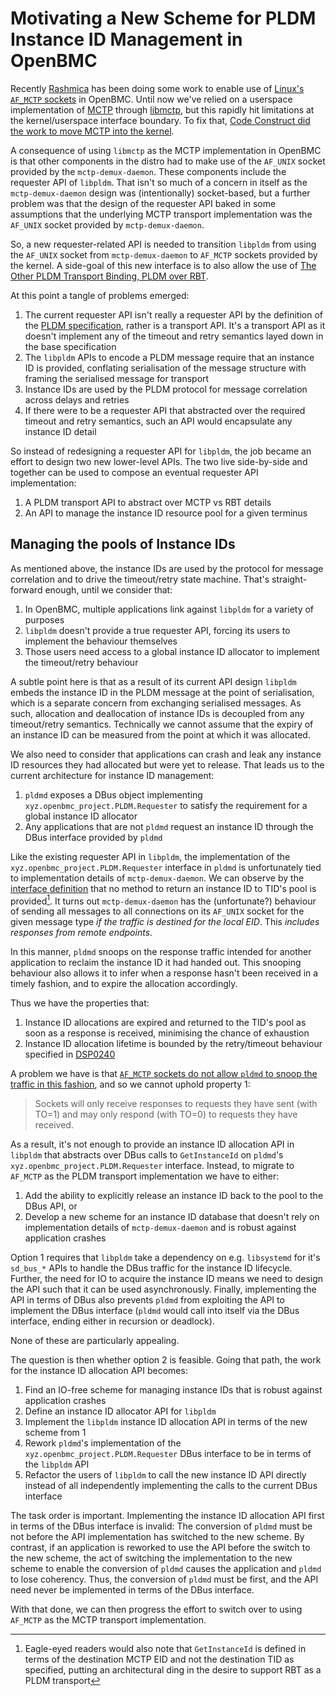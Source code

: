 # Motivating a New Scheme for PLDM Instance ID Management in OpenBMC

Recently [Rashmica][sthbrx-rashmica] has been doing some work to enable use of
[Linux's `AF_MCTP` sockets][linux-doc-af-mctp] in OpenBMC. Until now we've
relied on a userspace implementation of [MCTP][dmtf-dsp0236-mctp] through
[libmctp][libmctp], but this rapidly hit limitations at the kernel/userspace
interface boundary. To fix that, [Code Construct did the work to move MCTP into
the kernel][code-construct-mctp].

[sthbrx-rashmica]: https://sthbrx.github.io/author/rashmica-gupta.html
[linux-doc-af-mctp]: https://www.kernel.org/doc/html/latest/networking/mctp.html
[dmtf-dsp0236-mctp]: https://www.dmtf.org/sites/default/files/standards/documents/DSP0236_1.3.1.pdf
[libmctp]: https://github.com/openbmc/libmctp
[code-construct-mctp]: https://codeconstruct.com.au/docs/mctp-on-linux-introduction/

A consequence of using `libmctp` as the MCTP implementation in OpenBMC is that
other components in the distro had to make use of the `AF_UNIX` socket provided
by the `mctp-demux-daemon`. These components include the requester API of
`libpldm`. That isn't so much of a concern in itself as the `mctp-demux-daemon`
design was (intentionally) socket-based, but a further problem was that the
design of the requester API baked in some assumptions that the underlying MCTP
transport implementation was the `AF_UNIX` socket provided by
`mctp-demux-daemon`.

So, a new requester-related API is needed to transition `libpldm` from using the
`AF_UNIX` socket from `mctp-demux-daemon` to `AF_MCTP` sockets provided by the
kernel. A side-goal of this new interface is to also allow the use of [The Other
PLDM Transport Binding, PLDM over RBT][dmtf-dsp0222-ncsi].

[dmtf-dsp0222-ncsi]: https://www.dmtf.org/sites/default/files/standards/documents/DSP0222_1.1.1.pdf

At this point a tangle of problems emerged:

1. The current requester API isn't really a requester API by the definition of
   the [PLDM specification][dmtf-dsp0240-pldm], rather is a transport API. It's
   a transport API as it doesn't implement any of the timeout and retry
   semantics layed down in the base specification
2. The `libpldm` APIs to encode a PLDM message require that an instance ID is
   provided, conflating serialisation of the message structure with framing the
   serialised message for transport
3. Instance IDs are used by the PLDM protocol for message correlation across
   delays and retries
4. If there were to be a requester API that abstracted over the required timeout
   and retry semantics, such an API would encapsulate any instance ID detail

[dmtf-dsp0240-pldm]: https://www.dmtf.org/sites/default/files/standards/documents/DSP0240_1.1.0.pdf

So instead of redesigning a requester API for `libpldm`, the job became an
effort to design two new lower-level APIs. The two live side-by-side and
together can be used to compose an eventual requester API implementation:

1. A PLDM transport API to abstract over MCTP vs RBT details
2. An API to manage the instance ID resource pool for a given terminus

## Managing the pools of Instance IDs

As mentioned above, the instance IDs are used by the protocol for message
correlation and to drive the timeout/retry state machine. That's
straight-forward enough, until we consider that:

1. In OpenBMC, multiple applications link against `libpldm` for a variety of
   purposes
2. `libpldm` doesn't provide a true requester API, forcing its users to
   implement the behaviour themselves
3. Those users need access to a global instance ID allocator to implement the
   timeout/retry behaviour

A subtle point here is that as a result of its current API design `libpldm`
embeds the instance ID in the PLDM message at the point of serialisation, which
is a separate concern from exchanging serialised messages. As such, allocation
and deallocation of instance IDs is decoupled from any timeout/retry semantics.
Technically we cannot assume that the expiry of an instance ID can be measured
from the point at which it was allocated.

We also need to consider that applications can crash and leak any instance ID
resources they had allocated but were yet to release. That leads us to the
current architecture for instance ID management:

1. `pldmd` exposes a DBus object implementing
   `xyz.openbmc_project.PLDM.Requester` to satisfy the requirement for a global
   instance ID allocator
2. Any applications that are not `pldmd` request an instance ID through the DBus
   interface provided by `pldmd`

Like the existing requester API in `libpldm`, the implementation of the
`xyz.openbmc_project.PLDM.Requester` interface in `pldmd` is unfortunately tied
to implementation details of `mctp-demux-daemon`. We can observe by the
[interface definition][openbmc-pdi-pldm-requester] that no method to return an
instance ID to TID's pool is provided[^1]. It turns out `mctp-demux-daemon` has
the (unfortunate?) behaviour of sending all messages to all connections on its
`AF_UNIX` socket for the given message type *if the traffic is destined for the
local EID*. This *includes responses from remote endpoints*.

[openbmc-pdi-pldm-requester]: https://github.com/openbmc/phosphor-dbus-interfaces/blob/a1b26a4bdf606df141695561a92a4f060cdd0156/yaml/xyz/openbmc_project/PLDM/Requester.interface.yaml

In this manner, `pldmd` snoops on the response traffic intended for another
application to reclaim the instance ID it had handed out. This snooping
behaviour also allows it to infer when a response hasn't been received in a
timely fashion, and to expire the allocation accordingly.

Thus we have the properties that:

1. Instance ID allocations are expired and returned to the TID's pool as soon as
   a response is received, minimising the chance of exhaustion
2. Instance ID allocation lifetime is bounded by the retry/timeout
   behaviour specified in [DSP0240][dmtf-dsp0240-pldm]

A problem we have is that [`AF_MCTP` sockets do not allow `pldmd` to snoop the
traffic in this fashion][linux-doc-af-mctp-sendto], and so we cannot uphold
property 1:

[linux-doc-af-mctp-sendto]: https://www.kernel.org/doc/html/latest/networking/mctp.html#sendto-sendmsg-send-transmit-an-mctp-message

> Sockets will only receive responses to requests they have sent (with TO=1) and
> may only respond (with TO=0) to requests they have received.

As a result, it's not enough to provide an instance ID allocation API in
`libpldm` that abstracts over DBus calls to `GetInstanceId` on `pldmd`'s
`xyz.openbmc_project.PLDM.Requester` interface. Instead, to migrate to `AF_MCTP`
as the PLDM transport implementation we have to either:

1. Add the ability to explicitly release an instance ID back to the pool to the
   DBus API, or
2. Develop a new scheme for an instance ID database that doesn't rely on
   implementation details of `mctp-demux-daemon` and is robust against
   application crashes

Option 1 requires that `libpldm` take a dependency on e.g. `libsystemd` for it's
`sd_bus_*` APIs to handle the DBus traffic for the instance ID lifecycle.
Further, the need for IO to acquire the instance ID means we need to design the
API such that it can be used asynchronously. Finally, implementing the API in
terms of DBus also prevents `pldmd` from exploiting the API to implement the
DBus interface (`pldmd` would call into itself via the DBus interface, ending
either in recursion or deadlock).

None of these are particularly appealing.

The question is then whether option 2 is feasible. Going that path, the work for
the instance ID allocation API becomes:

1. Find an IO-free scheme for managing instance IDs that is robust against
   application crashes
2. Define an instance ID allocator API for `libpldm`
3. Implement the `libpldm` instance ID allocation API in terms of the new
   scheme from 1
4. Rework `pldmd`'s implementation of the `xyz.openbmc_project.PLDM.Requester`
   DBus interface to be in terms of the `libpldm` API
5. Refactor the users of `libpldm` to call the new instance ID API directly
   instead of all independently implementing the calls to the current DBus
   interface

The task order is important. Implementing the instance ID allocation API first
in terms of the DBus interface is invalid: The conversion of `pldmd` must be not
before the API implementation has switched to the new scheme. By contrast, if an
application is reworked to use the API before the switch to the new scheme, the
act of switching the implementation to the new scheme to enable the conversion
of `pldmd` causes the application and `pldmd` to lose coherency. Thus, the
conversion of `pldmd` must be first, and the API need never be implemented in
terms of the DBus interface.

With that done, we can then progress the effort to switch over to using
`AF_MCTP` as the MCTP transport implementation.

[^1]: Eagle-eyed readers would also note that `GetInstanceId` is defined in
    terms of the destination MCTP EID and not the destination TID as specified,
    putting an architectural ding in the desire to support RBT as a PLDM
    transport
